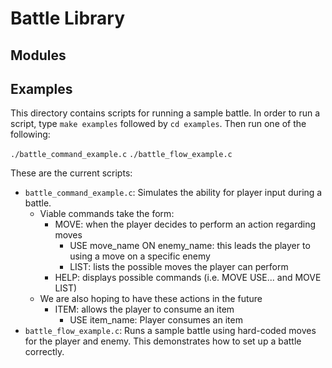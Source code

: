 # Battle Library

## Modules

## Examples
This directory contains scripts for running a sample battle.
In order to run a script, type `make examples` followed by `cd examples`. Then run one of the following:

`./battle_command_example.c`
`./battle_flow_example.c`

These are the current scripts: 
* `battle_command_example.c`: Simulates the ability for player input during a battle.
    * Viable commands take the form: 
        * MOVE: when the player decides to perform an action regarding moves
            * USE move_name ON enemy_name: this leads the player to using a move on a specific enemy
            * LIST: lists the possible moves the player can perform
        * HELP: displays possible commands (i.e. MOVE USE... and MOVE LIST)
    * We are also hoping to have these actions in the future
        * ITEM: allows the player to consume an item
            * USE item_name: Player consumes an item
* `battle_flow_example.c`: Runs a sample battle using hard-coded moves for the player and enemy. This demonstrates how to set up a battle correctly.
